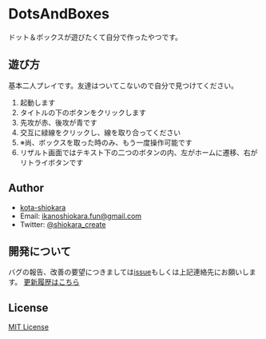 # DotsAndBoxes
ドット＆ボックスが遊びたくて自分で作ったやつです。 

## 遊び方
基本二人プレイです。友達はついてこないので自分で見つけてください。 
 
1. 起動します
2. タイトルの下のボタンをクリックします
3. 先攻が赤、後攻が青です
4. 交互に緑線をクリックし、線を取り合ってください
5. ※尚、ボックスを取った時のみ、もう一度操作可能です
6. リザルト画面ではテキスト下の二つのボタンの内、左がホームに遷移、右がリトライボタンです

## Author
- [kota-shiokara](https://github.com/kota-shiokara)
- Email: ikanoshiokara.fun@gmail.com
- Twitter: [@shiokara_create](https://twitter.com/shiokara_create)

## 開発について
バグの報告、改善の要望につきましては[issue](https://github.com/kota-shiokara/DotsAndBoxes/issues)もしくは上記連絡先にお願いします。 
[更新履歴はこちら](version.md) 

## License
[MIT License](https://choosealicense.com/licenses/mit/)
